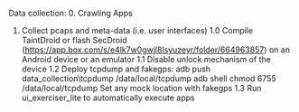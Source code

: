 Data collection:
0. Crawling Apps

1. Collect pcaps and meta-data (i.e. user interfaces)
1.0 Compile TaintDroid or flash SecDroid (https://app.box.com/s/e4lk7w0gwjl8lsyuzeyr/folder/664963857) on an Android device or an emulator
1.1 Disable unlock mechanism of the device
1.2 Deploy tcpdump and fakegps:
adb push data_collection\tcpdump /data/local/tcpdump
adb shell chmod 6755 /data/local/tcpdump
Set any mock location with fakegps
1.3 Run ui_exerciser_lite to automatically execute apps


